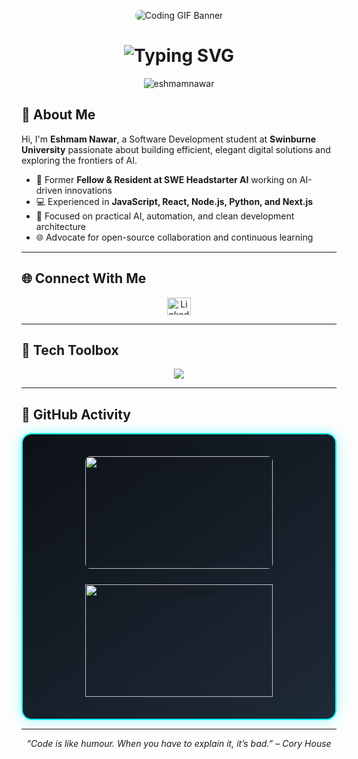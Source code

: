 <!-- 🎬 LIVE ACTION TECH BANNER -->
<p align="center">
  <img src="https://media.giphy.com/media/CVtNe84hhYF9u/giphy.gif" style="border-radius: 10px; max-width: 70%; height: auto;" alt="Coding GIF Banner" />
</p>

<!-- ✨ Animated Typing Introduction -->
<h1 align="center">
  <img src="https://readme-typing-svg.demolab.com?font=Fira+Code&weight=700&size=22&pause=1000&color=00BFFF&center=true&vCenter=true&width=600&lines=I'm+Eshmam+Nawar;Software+Developer+%F0%9F%92%BB;AI+Engineering+Enthusiast+%F0%9F%A4%96" alt="Typing SVG" />
</h1>

<!-- 👁️ Profile Views Counter -->
<p align="center">
  <img src="https://komarev.com/ghpvc/?username=eshmamnawar&label=Profile%20views&color=00BFFF&style=flat" alt="eshmamnawar" />
</p>

<!-- 👤 About Me -->
## 🌟 About Me

Hi, I'm **Eshmam Nawar**, a Software Development student at **Swinburne University** passionate about building efficient, elegant digital solutions and exploring the frontiers of AI.

- 🧠 Former **Fellow & Resident at SWE Headstarter AI** working on AI-driven innovations
- 💻 Experienced in **JavaScript, React, Node.js, Python, and Next.js**
- 🤖 Focused on practical AI, automation, and clean development architecture
- 🌐 Advocate for open-source collaboration and continuous learning

---

<!-- 🔗 Social Links -->
## 🌐 Connect With Me
<p align="center">
  <a href="https://www.linkedin.com/in/eshmam-nawar/" target="_blank">
    <img src="https://raw.githubusercontent.com/rahuldkjain/github-profile-readme-generator/master/src/images/icons/Social/linked-in-alt.svg" alt="LinkedIn" height="28" width="38" />
  </a>
</p>

---

<!-- 🧰 Tech Toolbox -->
## 🧰 Tech Toolbox
<p align="center">
  <img src="https://skillicons.dev/icons?i=html,css,js,ts,react,nextjs,nodejs,tailwind,bootstrap,figma,cpp,python,php,django,mongodb,mysql,firebase,git,aws" style="max-width: 85%;" />
</p>

---

<!-- 📈 GitHub Insights -->
## 🚀 GitHub Activity

<div align="center" style="background: linear-gradient(145deg, #0d1117, #1f2a38); border: 2px solid #00FFFF; border-radius: 16px; padding: 35px 25px; box-shadow: 0 0 20px rgba(0, 255, 255, 0.4); display: flex; flex-direction: column; align-items: center; gap: 25px;">
  <div style="width: 300px; height: 180px; display: flex; justify-content: center; align-items: center; overflow: hidden; border-radius: 8px;">
    <img src="https://github-readme-streak-stats.herokuapp.com?user=eshmamnawar&theme=tokyonight&hide_border=true" style="width: 100%; height: 100%; object-fit: contain;" alt="GitHub Streak" />
  </div>
  <div style="width: 300px; display: flex; justify-content: center;">
    <img src="https://github-readme-stats.vercel.app/api/top-langs/?username=eshmamnawar&layout=compact&theme=tokyonight&hide_border=true&langs_count=6" style="width: 100%; height: 180px; object-fit: cover;" alt="Top Languages" />
  </div>
</div>

---

<!-- 🧠 Footer Quote -->
<p align="center">
  <em>“Code is like humour. When you have to explain it, it’s bad.” – Cory House</em>
</p>
